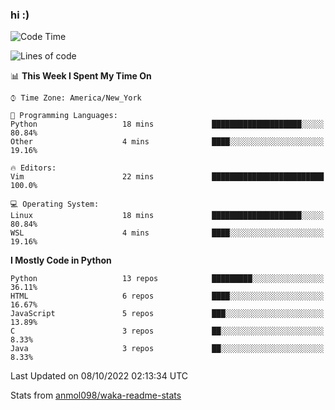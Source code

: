 ### hi :)

<!--START_SECTION:waka-->
![Code Time](http://img.shields.io/badge/Code%20Time-939%20hrs%2043%20mins-blue)

![Lines of code](https://img.shields.io/badge/From%20Hello%20World%20I%27ve%20Written-599%20Thousand%20lines%20of%20code-blue)

📊 **This Week I Spent My Time On** 

```text
⌚︎ Time Zone: America/New_York

💬 Programming Languages: 
Python                   18 mins             ████████████████████░░░░░   80.84% 
Other                    4 mins              ████░░░░░░░░░░░░░░░░░░░░░   19.16%

🔥 Editors: 
Vim                      22 mins             █████████████████████████   100.0%

💻 Operating System: 
Linux                    18 mins             ████████████████████░░░░░   80.84% 
WSL                      4 mins              ████░░░░░░░░░░░░░░░░░░░░░   19.16%

```

**I Mostly Code in Python** 

```text
Python                   13 repos            █████████░░░░░░░░░░░░░░░░   36.11% 
HTML                     6 repos             ████░░░░░░░░░░░░░░░░░░░░░   16.67% 
JavaScript               5 repos             ███░░░░░░░░░░░░░░░░░░░░░░   13.89% 
C                        3 repos             ██░░░░░░░░░░░░░░░░░░░░░░░   8.33% 
Java                     3 repos             ██░░░░░░░░░░░░░░░░░░░░░░░   8.33%

```



 Last Updated on 08/10/2022 02:13:34 UTC
<!--END_SECTION:waka-->

Stats from [anmol098/waka-readme-stats](https://github.com/anmol098/waka-readme-stats)